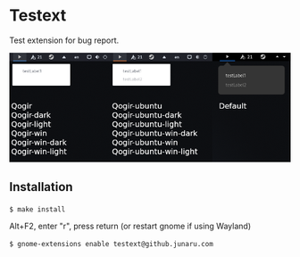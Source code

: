 # Testext #

Test extension for bug report.

![example](https://github.com/junaru/testext/blob/master/example.png?raw=true)

## Installation ##

`$ make install`

Alt+F2, enter "r", press return (or restart gnome if using Wayland)

`$ gnome-extensions enable testext@github.junaru.com`

